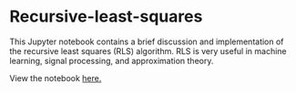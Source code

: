 # Recursive-least-squares

This Jupyter notebook contains a brief discussion and implementation of the recursive least squares (RLS) algorithm.  RLS is very useful in machine learning, signal processing, and approximation theory.

View the notebook [here.](https://nbviewer.jupyter.org/github/craig-m-k/Recursive-least-squares/blob/master/RLS.ipynb)
